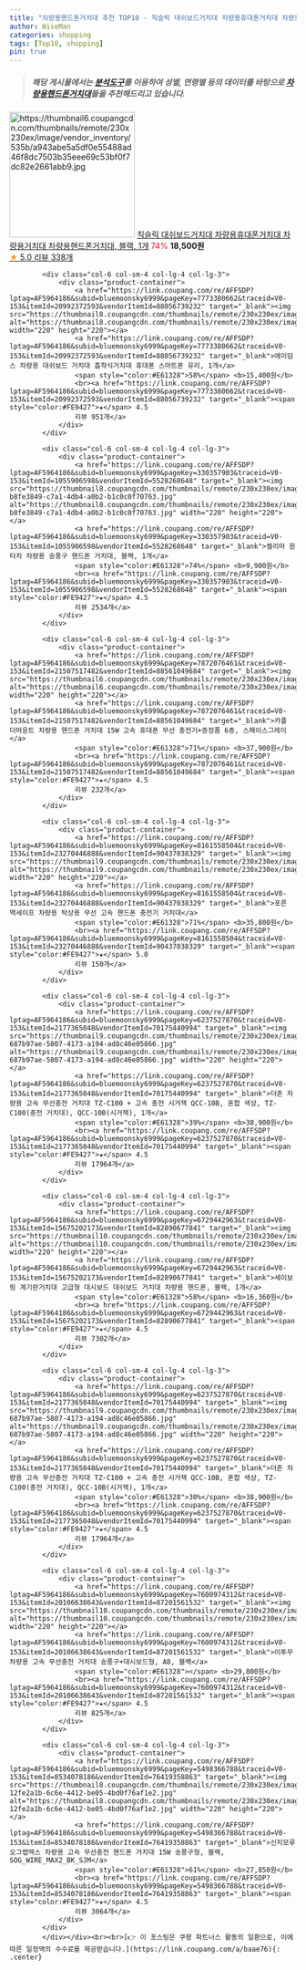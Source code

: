 ```yaml
---
title: "차량용핸드폰거치대 추천 TOP10 - 칙슬릭 대쉬보드거치대 차량용휴대폰거치대 차량용거치대 차량용핸드폰거치대, 블랙, 1개"
author: WiseMan
categories: shopping
tags: [Top10, shopping]
pin: true
---
```


> ##### 해당 게시물에서는 [**분석도구**](https://itemscout.io/)를 이용하여 **성별**, **연령별** 등의 데이터를 바탕으로 [**차량용핸드폰거치대**](https://link.coupang.com/a/baae76)들을 추천해드리고 있습니다.
<div class="container"><div class="row">
            <div class="col-6 col-sm-4 col-lg-4 col-lg-3">
                <div class="product-container">
                    <a href="https://link.coupang.com/re/AFFSDP?lptag=AF5964186&subid=bluemoonsky6999&pageKey=7986894201&traceid=V0-153&itemId=22187536147&vendorItemId=89233790230" target="_blank"><img src="https://thumbnail6.coupangcdn.com/thumbnails/remote/230x230ex/image/vendor_inventory/535b/a943abe5a5df0e55488ad46f8dc7503b35eee69c53bf0f7dc82e2661abb9.jpg" alt="https://thumbnail6.coupangcdn.com/thumbnails/remote/230x230ex/image/vendor_inventory/535b/a943abe5a5df0e55488ad46f8dc7503b35eee69c53bf0f7dc82e2661abb9.jpg" width="220" height="220"></a>
                    <a href="https://link.coupang.com/re/AFFSDP?lptag=AF5964186&subid=bluemoonsky6999&pageKey=7986894201&traceid=V0-153&itemId=22187536147&vendorItemId=89233790230" target="_blank">칙슬릭 대쉬보드거치대 차량용휴대폰거치대 차량용거치대 차량용핸드폰거치대, 블랙, 1개</a>
                    <span style="color:#E61328">74%</span> <b>18,500원</b>
                    <br><a href="https://link.coupang.com/re/AFFSDP?lptag=AF5964186&subid=bluemoonsky6999&pageKey=7986894201&traceid=V0-153&itemId=22187536147&vendorItemId=89233790230" target="_blank"><span style="color:#FE9427">★</span> 5.0
                    리뷰 338개</a>
                </div>
            </div>
            
            <div class="col-6 col-sm-4 col-lg-4 col-lg-3">
                <div class="product-container">
                    <a href="https://link.coupang.com/re/AFFSDP?lptag=AF5964186&subid=bluemoonsky6999&pageKey=7773380662&traceid=V0-153&itemId=20992372593&vendorItemId=88056739232" target="_blank"><img src="https://thumbnail8.coupangcdn.com/thumbnails/remote/230x230ex/image/vendor_inventory/f39f/dd397a6cdf0d2cc176a0aa51c83128e01e63479aa90124790384b7458f64.jpg" alt="https://thumbnail8.coupangcdn.com/thumbnails/remote/230x230ex/image/vendor_inventory/f39f/dd397a6cdf0d2cc176a0aa51c83128e01e63479aa90124790384b7458f64.jpg" width="220" height="220"></a>
                    <a href="https://link.coupang.com/re/AFFSDP?lptag=AF5964186&subid=bluemoonsky6999&pageKey=7773380662&traceid=V0-153&itemId=20992372593&vendorItemId=88056739232" target="_blank">에이덤스 차량용 대쉬보드 거치대 흡착식거치대 휴대폰 스마트폰 유리, 1개</a>
                    <span style="color:#E61328">58%</span> <b>15,400원</b>
                    <br><a href="https://link.coupang.com/re/AFFSDP?lptag=AF5964186&subid=bluemoonsky6999&pageKey=7773380662&traceid=V0-153&itemId=20992372593&vendorItemId=88056739232" target="_blank"><span style="color:#FE9427">★</span> 4.5
                    리뷰 951개</a>
                </div>
            </div>
            
            <div class="col-6 col-sm-4 col-lg-4 col-lg-3">
                <div class="product-container">
                    <a href="https://link.coupang.com/re/AFFSDP?lptag=AF5964186&subid=bluemoonsky6999&pageKey=330357903&traceid=V0-153&itemId=1055906598&vendorItemId=5528268648" target="_blank"><img src="https://thumbnail8.coupangcdn.com/thumbnails/remote/230x230ex/image/retail/images/4798164695728962-b8fe3849-c7a1-4db4-a0b2-b1c0c0f70763.jpg" alt="https://thumbnail8.coupangcdn.com/thumbnails/remote/230x230ex/image/retail/images/4798164695728962-b8fe3849-c7a1-4db4-a0b2-b1c0c0f70763.jpg" width="220" height="220"></a>
                    <a href="https://link.coupang.com/re/AFFSDP?lptag=AF5964186&subid=bluemoonsky6999&pageKey=330357903&traceid=V0-153&itemId=1055906598&vendorItemId=5528268648" target="_blank">켈리마 원터치 차량용 송풍구 핸드폰 거치대, 블랙, 1개</a>
                    <span style="color:#E61328">74%</span> <b>9,900원</b>
                    <br><a href="https://link.coupang.com/re/AFFSDP?lptag=AF5964186&subid=bluemoonsky6999&pageKey=330357903&traceid=V0-153&itemId=1055906598&vendorItemId=5528268648" target="_blank"><span style="color:#FE9427">★</span> 4.5
                    리뷰 2534개</a>
                </div>
            </div>
            
            <div class="col-6 col-sm-4 col-lg-4 col-lg-3">
                <div class="product-container">
                    <a href="https://link.coupang.com/re/AFFSDP?lptag=AF5964186&subid=bluemoonsky6999&pageKey=7872076461&traceid=V0-153&itemId=21507517482&vendorItemId=88561049684" target="_blank"><img src="https://thumbnail6.coupangcdn.com/thumbnails/remote/230x230ex/image/vendor_inventory/f5e5/117b8465ff2d96ef0d357dff2e76ab68f172143f54e41de7d390af1d3969.jpg" alt="https://thumbnail6.coupangcdn.com/thumbnails/remote/230x230ex/image/vendor_inventory/f5e5/117b8465ff2d96ef0d357dff2e76ab68f172143f54e41de7d390af1d3969.jpg" width="220" height="220"></a>
                    <a href="https://link.coupang.com/re/AFFSDP?lptag=AF5964186&subid=bluemoonsky6999&pageKey=7872076461&traceid=V0-153&itemId=21507517482&vendorItemId=88561049684" target="_blank">카플 더마운트 차량용 핸드폰 거치대 15W 고속 휴대폰 무선 충전기+증정품 6종, 스페이스그레이</a>
                    <span style="color:#E61328">71%</span> <b>37,900원</b>
                    <br><a href="https://link.coupang.com/re/AFFSDP?lptag=AF5964186&subid=bluemoonsky6999&pageKey=7872076461&traceid=V0-153&itemId=21507517482&vendorItemId=88561049684" target="_blank"><span style="color:#FE9427">★</span> 4.5
                    리뷰 232개</a>
                </div>
            </div>
            
            <div class="col-6 col-sm-4 col-lg-4 col-lg-3">
                <div class="product-container">
                    <a href="https://link.coupang.com/re/AFFSDP?lptag=AF5964186&subid=bluemoonsky6999&pageKey=8161558504&traceid=V0-153&itemId=23270446888&vendorItemId=90437038329" target="_blank"><img src="https://thumbnail9.coupangcdn.com/thumbnails/remote/230x230ex/image/vendor_inventory/e955/a1c0302fab95cf077335d6a92370054c041d4a4a7c19289462fe3a3cd430.jpg" alt="https://thumbnail9.coupangcdn.com/thumbnails/remote/230x230ex/image/vendor_inventory/e955/a1c0302fab95cf077335d6a92370054c041d4a4a7c19289462fe3a3cd430.jpg" width="220" height="220"></a>
                    <a href="https://link.coupang.com/re/AFFSDP?lptag=AF5964186&subid=bluemoonsky6999&pageKey=8161558504&traceid=V0-153&itemId=23270446888&vendorItemId=90437038329" target="_blank">포른 맥세이프 차량용 탁상용 무선 고속 핸드폰 충전기 거치대</a>
                    <span style="color:#E61328">71%</span> <b>35,800원</b>
                    <br><a href="https://link.coupang.com/re/AFFSDP?lptag=AF5964186&subid=bluemoonsky6999&pageKey=8161558504&traceid=V0-153&itemId=23270446888&vendorItemId=90437038329" target="_blank"><span style="color:#FE9427">★</span> 5.0
                    리뷰 150개</a>
                </div>
            </div>
            
            <div class="col-6 col-sm-4 col-lg-4 col-lg-3">
                <div class="product-container">
                    <a href="https://link.coupang.com/re/AFFSDP?lptag=AF5964186&subid=bluemoonsky6999&pageKey=6237527870&traceid=V0-153&itemId=2177365048&vendorItemId=70175440994" target="_blank"><img src="https://thumbnail9.coupangcdn.com/thumbnails/remote/230x230ex/image/retail/images/1328652758845590-687b97ae-5807-4173-a194-ad8c46e05866.jpg" alt="https://thumbnail9.coupangcdn.com/thumbnails/remote/230x230ex/image/retail/images/1328652758845590-687b97ae-5807-4173-a194-ad8c46e05866.jpg" width="220" height="220"></a>
                    <a href="https://link.coupang.com/re/AFFSDP?lptag=AF5964186&subid=bluemoonsky6999&pageKey=6237527870&traceid=V0-153&itemId=2177365048&vendorItemId=70175440994" target="_blank">더존 차량용 고속 무선충전 거치대 TZ-C100 + 고속 충전 시거잭 QCC-10B, 혼합 색상, TZ-C100(충전 거치대), QCC-10B(시거잭), 1개</a>
                    <span style="color:#E61328">39%</span> <b>38,900원</b>
                    <br><a href="https://link.coupang.com/re/AFFSDP?lptag=AF5964186&subid=bluemoonsky6999&pageKey=6237527870&traceid=V0-153&itemId=2177365048&vendorItemId=70175440994" target="_blank"><span style="color:#FE9427">★</span> 4.5
                    리뷰 17964개</a>
                </div>
            </div>
            
            <div class="col-6 col-sm-4 col-lg-4 col-lg-3">
                <div class="product-container">
                    <a href="https://link.coupang.com/re/AFFSDP?lptag=AF5964186&subid=bluemoonsky6999&pageKey=6729442963&traceid=V0-153&itemId=15675202173&vendorItemId=82890677841" target="_blank"><img src="https://thumbnail10.coupangcdn.com/thumbnails/remote/230x230ex/image/vendor_inventory/d6f1/d63be7a2fe586182e4a52f025ff9807df756316076d0cb6da03c318e878b.jpg" alt="https://thumbnail10.coupangcdn.com/thumbnails/remote/230x230ex/image/vendor_inventory/d6f1/d63be7a2fe586182e4a52f025ff9807df756316076d0cb6da03c318e878b.jpg" width="220" height="220"></a>
                    <a href="https://link.coupang.com/re/AFFSDP?lptag=AF5964186&subid=bluemoonsky6999&pageKey=6729442963&traceid=V0-153&itemId=15675202173&vendorItemId=82890677841" target="_blank">세이보링 계기판거치대 고급형 대시보드 대쉬보드 거치대 차량용 핸드폰, 블랙, 1개</a>
                    <span style="color:#E61328">58%</span> <b>16,360원</b>
                    <br><a href="https://link.coupang.com/re/AFFSDP?lptag=AF5964186&subid=bluemoonsky6999&pageKey=6729442963&traceid=V0-153&itemId=15675202173&vendorItemId=82890677841" target="_blank"><span style="color:#FE9427">★</span> 4.5
                    리뷰 7302개</a>
                </div>
            </div>
            
            <div class="col-6 col-sm-4 col-lg-4 col-lg-3">
                <div class="product-container">
                    <a href="https://link.coupang.com/re/AFFSDP?lptag=AF5964186&subid=bluemoonsky6999&pageKey=6237527870&traceid=V0-153&itemId=2177365048&vendorItemId=70175440994" target="_blank"><img src="https://thumbnail9.coupangcdn.com/thumbnails/remote/230x230ex/image/retail/images/1328652758845590-687b97ae-5807-4173-a194-ad8c46e05866.jpg" alt="https://thumbnail9.coupangcdn.com/thumbnails/remote/230x230ex/image/retail/images/1328652758845590-687b97ae-5807-4173-a194-ad8c46e05866.jpg" width="220" height="220"></a>
                    <a href="https://link.coupang.com/re/AFFSDP?lptag=AF5964186&subid=bluemoonsky6999&pageKey=6237527870&traceid=V0-153&itemId=2177365048&vendorItemId=70175440994" target="_blank">더존 차량용 고속 무선충전 거치대 TZ-C100 + 고속 충전 시거잭 QCC-10B, 혼합 색상, TZ-C100(충전 거치대), QCC-10B(시거잭), 1개</a>
                    <span style="color:#E61328">30%</span> <b>38,900원</b>
                    <br><a href="https://link.coupang.com/re/AFFSDP?lptag=AF5964186&subid=bluemoonsky6999&pageKey=6237527870&traceid=V0-153&itemId=2177365048&vendorItemId=70175440994" target="_blank"><span style="color:#FE9427">★</span> 4.5
                    리뷰 17964개</a>
                </div>
            </div>
            
            <div class="col-6 col-sm-4 col-lg-4 col-lg-3">
                <div class="product-container">
                    <a href="https://link.coupang.com/re/AFFSDP?lptag=AF5964186&subid=bluemoonsky6999&pageKey=7600974312&traceid=V0-153&itemId=20106638643&vendorItemId=87201561532" target="_blank"><img src="https://thumbnail10.coupangcdn.com/thumbnails/remote/230x230ex/image/vendor_inventory/bffd/6724b7183efdca9d324e558501f8edee12dd26de5fa3deaf376273d88425.jpg" alt="https://thumbnail10.coupangcdn.com/thumbnails/remote/230x230ex/image/vendor_inventory/bffd/6724b7183efdca9d324e558501f8edee12dd26de5fa3deaf376273d88425.jpg" width="220" height="220"></a>
                    <a href="https://link.coupang.com/re/AFFSDP?lptag=AF5964186&subid=bluemoonsky6999&pageKey=7600974312&traceid=V0-153&itemId=20106638643&vendorItemId=87201561532" target="_blank">이투무 차량용 고속 무선충전 거치대 송풍구+대시보드형, A8, 블랙</a>
                    <span style="color:#E61328"></span> <b>29,800원</b>
                    <br><a href="https://link.coupang.com/re/AFFSDP?lptag=AF5964186&subid=bluemoonsky6999&pageKey=7600974312&traceid=V0-153&itemId=20106638643&vendorItemId=87201561532" target="_blank"><span style="color:#FE9427">★</span> 4.5
                    리뷰 825개</a>
                </div>
            </div>
            
            <div class="col-6 col-sm-4 col-lg-4 col-lg-3">
                <div class="product-container">
                    <a href="https://link.coupang.com/re/AFFSDP?lptag=AF5964186&subid=bluemoonsky6999&pageKey=5498366788&traceid=V0-153&itemId=8534078186&vendorItemId=76419358863" target="_blank"><img src="https://thumbnail8.coupangcdn.com/thumbnails/remote/230x230ex/image/retail/images/1105736033644037-12fe2a1b-6c6e-4412-be05-4bd0f76af1e2.jpg" alt="https://thumbnail8.coupangcdn.com/thumbnails/remote/230x230ex/image/retail/images/1105736033644037-12fe2a1b-6c6e-4412-be05-4bd0f76af1e2.jpg" width="220" height="220"></a>
                    <a href="https://link.coupang.com/re/AFFSDP?lptag=AF5964186&subid=bluemoonsky6999&pageKey=5498366788&traceid=V0-153&itemId=8534078186&vendorItemId=76419358863" target="_blank">신지모루 오그랩엑스 차량용 고속 무선충전 핸드폰 거치대 15W 송풍구형, 블랙, SOG_WIRE_MAX2_BK_SJM</a>
                    <span style="color:#E61328">61%</span> <b>27,850원</b>
                    <br><a href="https://link.coupang.com/re/AFFSDP?lptag=AF5964186&subid=bluemoonsky6999&pageKey=5498366788&traceid=V0-153&itemId=8534078186&vendorItemId=76419358863" target="_blank"><span style="color:#FE9427">★</span> 4.5
                    리뷰 3064개</a>
                </div>
            </div>
            </div></div><br><br>[👉 이 포스팅은 쿠팡 파트너스 활동의 일환으로, 이에 따른 일정액의 수수료를 제공받습니다.](https://link.coupang.com/a/baae76){: .center}